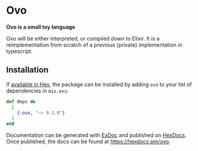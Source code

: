 # Ovo

**Ovo is a small toy language**

Ovo will be either interpreted, or compiled down to Elixir. It is a reimplementation from scratch of a previous (private) implementation in typescript.

## Installation

If [available in Hex](https://hex.pm/docs/publish), the package can be installed
by adding `ovo` to your list of dependencies in `mix.exs`:

```elixir
def deps do
  [
    {:ovo, "~> 0.1.0"}
  ]
end
```

Documentation can be generated with [ExDoc](https://github.com/elixir-lang/ex_doc)
and published on [HexDocs](https://hexdocs.pm). Once published, the docs can
be found at <https://hexdocs.pm/ovo>.


